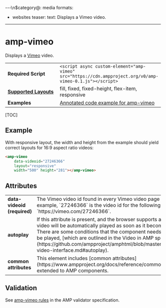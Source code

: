 ---\n$category@: media
formats:
  - websites
teaser:
  text: Displays a Vimeo video.
---
<!---
Copyright 2015 The AMP HTML Authors. All Rights Reserved.

Licensed under the Apache License, Version 2.0 (the "License");
you may not use this file except in compliance with the License.
You may obtain a copy of the License at

      http://www.apache.org/licenses/LICENSE-2.0

Unless required by applicable law or agreed to in writing, software
distributed under the License is distributed on an "AS-IS" BASIS,
WITHOUT WARRANTIES OR CONDITIONS OF ANY KIND, either express or implied.
See the License for the specific language governing permissions and
limitations under the License.
-->

# amp-vimeo

Displays a <a href="https://vimeo.com">Vimeo</a> video.

<table>
  <tr>
    <td width="40%"><strong>Required Script</strong></td>
    <td><code>&lt;script async custom-element="amp-vimeo" src="https://cdn.ampproject.org/v0/amp-vimeo-0.1.js">&lt;/script></code></td>
  </tr>
  <tr>
    <td class="col-fourty"><strong><a href="https://www.ampproject.org/docs/guides/responsive/control_layout.html">Supported Layouts</a></strong></td>
    <td>fill, fixed, fixed-height, flex-item, responsive</td>
  </tr>
  <tr>
    <td width="40%"><strong>Examples</strong></td>
    <td><a href="https://ampbyexample.com/components/amp-vimeo/">Annotated code example for amp-vimeo</a></td>
  </tr>
</table>

[TOC]

## Example

With responsive layout, the width and height from the example should yield correct layouts for 16:9 aspect ratio videos:

```html
<amp-vimeo
    data-videoid="27246366"
    layout="responsive"
    width="500" height="281"></amp-vimeo>
```

## Attributes

<table class="ad-m-table-listing">
  <tr>
    <td width="40%"><strong>data-videoid (required)</strong></td>
    <td>The Vimeo video id found in every Vimeo video page URL For example, `27246366` is the video id for the following url: `https://vimeo.com/27246366`.</td>
  </tr>
  <tr>
    <td width="40%"><strong>autoplay</strong></td>
    <td>If this attribute is present, and the browser supports autoplay, the video will be automatically
    played as soon as it becomes visible. There are some conditions that the component needs to meet
    to be played, [which are outlined in the Video in AMP spec](https://github.com/ampproject/amphtml/blob/master/spec/amp-video-interface.md#autoplay).</td>
  </tr>
  <tr>
    <td width="40%"><strong>common attributes</strong></td>
    <td>This element includes [common attributes](https://www.ampproject.org/docs/reference/common_attributes) extended to AMP components.</td>
  </tr>
</table>

## Validation

See [amp-vimeo rules](https://github.com/ampproject/amphtml/blob/master/extensions/amp-vimeo/validator-amp-vimeo.protoascii) in the AMP validator specification.
